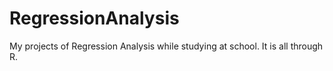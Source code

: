 # RegressionAnalysis

My projects of Regression Analysis while studying at school. It is all through R.
